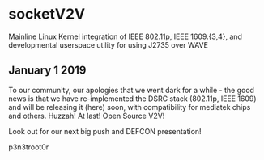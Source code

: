 # socketV2V
Mainline Linux Kernel integration of IEEE 802.11p, IEEE 1609.{3,4}, and developmental userspace utility for using J2735 over WAVE

## January 1 2019

To our community, our apologies that we went dark for a while - the good news is that we have re-implemented the DSRC stack (802.11p, IEEE 1609) and will be releasing it (here) soon, with compatibility for mediatek chips and others. Huzzah! At last! Open Source V2V! 

Look out for our next big push and DEFCON presentation!

p3n3troot0r

